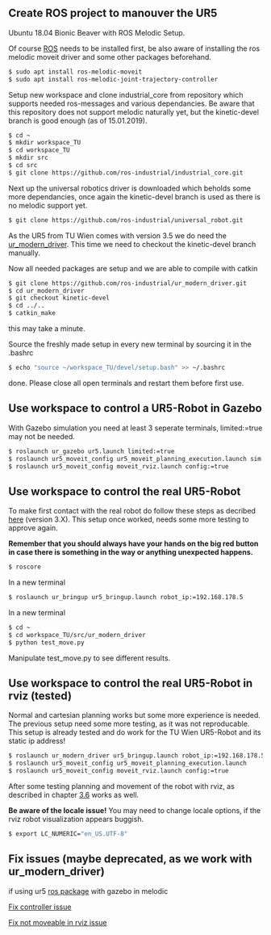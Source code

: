 ## Create ROS project to manouver the UR5

Ubuntu 18.04 Bionic Beaver with ROS Melodic Setup.

Of course [ROS](http://wiki.ros.org/melodic/Installation/Ubuntu) needs to be installed first, be also aware of installing the ros melodic moveit driver and some other packages beforehand.

```bash
$ sudo apt install ros-melodic-moveit
$ sudo apt install ros-melodic-joint-trajectory-controller
```

Setup new workspace and clone industrial_core from repository which supports needed ros-messages and various dependancies. Be aware that this repository does not support melodic naturally yet, but the kinetic-devel branch is good enough (as of 15.01.2019). 
```bash
$ cd ~
$ mkdir workspace_TU
$ cd workspace_TU
$ mkdir src
$ cd src
$ git clone https://github.com/ros-industrial/industrial_core.git
```

Next up the universal robotics driver is downloaded which beholds some more dependancies, once again the kinetic-devel branch is used as there is no melodic support yet.

```bash
$ git clone https://github.com/ros-industrial/universal_robot.git
```
As the UR5 from TU Wien comes with version 3.5 we do need the [ur_modern_driver](https://github.com/ros-industrial/ur_modern_driver). This time we need to checkout the kinetic-devel branch manually. 

Now all needed packages are setup and we are able to compile with catkin

```bash
$ git clone https://github.com/ros-industrial/ur_modern_driver.git
$ cd ur_modern_driver
$ git checkout kinetic-devel
$ cd ../..
$ catkin_make
```

this may take a minute.

Source the freshly made setup in every new terminal by sourcing it in the .bashrc
```bash
$ echo "source ~/workspace_TU/devel/setup.bash" >> ~/.bashrc
```

done. Please close all open terminals and restart them before first use.

## Use workspace to control a UR5-Robot in Gazebo

With Gazebo simulation you need at least 3 seperate terminals, limited:=true may not be needed.
```bash
$ roslaunch ur_gazebo ur5.launch limited:=true
$ roslaunch ur5_moveit_config ur5_moveit_planning_execution.launch sim:=true limited:=true
$ roslaunch ur5_moveit_config moveit_rviz.launch config:=true
```

## Use workspace to control the real UR5-Robot
To make first contact with the real robot do follow these steps as decribed [here](http://wiki.ros.org/universal_robot/Tutorials/Getting%20Started%20with%20a%20Universal%20Robot%20and%20ROS-Industrial) (version 3.X). This setup once worked, needs some more testing to approve again.

**Remember that you should always have your hands on the big red button in case there is something in the way or anything unexpected happens.**

```bash
$ roscore
```
In a new terminal

```bash
$ roslaunch ur_bringup ur5_bringup.launch robot_ip:=192.168.178.5
```
In a new terminal
```bash
$ cd ~
$ cd workspace_TU/src/ur_modern_driver
$ python test_move.py
```

Manipulate test_move.py to see different results.

## Use workspace to control the real UR5-Robot in rviz (tested)

Normal and cartesian planning works but some more experience is needed. The previous setup need some more testing, as it was not reproducable. This setup is already tested and do work for the TU Wien UR5-Robot and its static ip address! 

```bash
$ roslaunch ur_modern_driver ur5_bringup.launch robot_ip:=192.168.178.5
$ roslaunch ur5_moveit_config ur5_moveit_planning_execution.launch
$ roslaunch ur5_moveit_config moveit_rviz.launch config:=true
```


After some testing planning and movement of the robot with rviz, as described in chapter [3.6](http://wiki.ros.org/universal_robot/Tutorials/Getting%20Started%20with%20a%20Universal%20Robot%20and%20ROS-Industrial) works as well.

**Be aware of the locale issue!**
You may need to change locale options, if the rviz robot visualization appears buggish.

```bash
$ export LC_NUMERIC="en_US.UTF-8"
```














## Fix issues (maybe deprecated, as we work with ur_modern_driver)
if using ur5 [ros package](http://wiki.ros.org/ur_gazebo) with gazebo in melodic

[Fix controller issue](https://answers.ros.org/question/154166/ros-gazebo-failed-to-load-joint_state_controller/)

[Fix not moveable in rviz issue](https://github.com/ros-industrial/universal_robot/issues/374)
